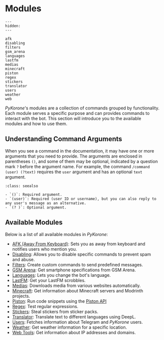 # Modules

```{toctree}
---
hidden:
---

afk
disabling
filters
gsm_arena
languages
lastfm
medias
minecraft
piston
regex
stickers
translator
users
weather
web
```

_PyKorone_'s modules are a collection of commands grouped by functionality. Each module serves a specific purpose and can provides commands to interact with the bot. This section will introduce you to the available modules and how to use them.

## Understanding Command Arguments

When you see a command in the documentation, it may have one or more arguments that you need to provide. The arguments are enclosed in parentheses `()`, and some of them may be optional, indicated by a question mark `?` before the argument name. For example, the command `/command (user) (?text)` requires the `user` argument and has an optional `text` argument.

```{admonition} **Argument Types:**
:class: seealso

- `()`: Required argument.
- `(user)`: Required (user ID or username), but you can also reply to any user's message as an alternative.
- `(? )`: Optional argument.
```

## Available Modules

Below is a list of all available modules in _PyKorone_:

- [AFK (Away From Keyboard)](./afk): Sets you as away from keyboard and notifies users who mention you.
- [Disabling](./disabling): Allows you to disable specific commands to prevent spam and abuse.
- [Filters](./filters): Create custom commands to send predefined messages.
- [GSM Arena](./gsm_arena): Get smartphone specifications from GSM Arena.
- [Languages](./languages): Lets you change the bot's language.
- [LastFM](./lastfm): Get your LastFM scrobbles.
- [Medias](./medias): Downloads media from various websites automatically.
- [Minecraft](./minecraft): Get information about Minecraft servers and Modrinth projects.
- [Piston](./piston): Run code snippets using the [Piston API](https://github.com/engineer-man/piston)
- [Regex](./regex): Test regular expressions.
- [Stickers](./stickers): Steal stickers from sticker packs.
- [Translator](./translator): Translate text to different languages using DeepL.
- [Users](./users): Fetches information about Telegram and _PyKorone_ users.
- [Weather](./weather): Get weather information for a specific location.
- [Web Tools](./web): Get information about IP addresses and domains.
